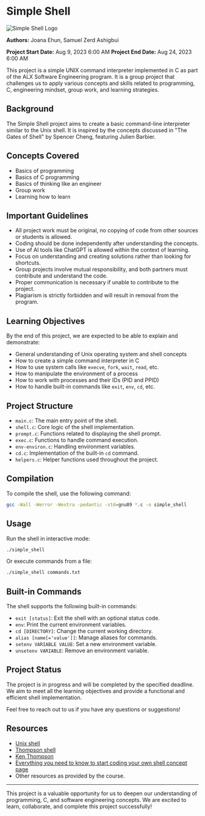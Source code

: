 # Simple Shell

![Simple Shell Logo](https://encrypted-tbn0.gstatic.com/images?q=tbn:ANd9GcTzhraFib91MKr-gxaR1L4-s55fj_kTdpZ5hQ&usqp=CAU)

**Authors:** Joana Ehun, Samuel Zerd Ashigbui

**Project Start Date:** Aug 9, 2023 6:00 AM
**Project End Date:** Aug 24, 2023 6:00 AM

This project is a simple UNIX command interpreter implemented in C as part of the ALX Software Engineering program. It is a group project that challenges us to apply various concepts and skills related to programming, C, engineering mindset, group work, and learning strategies.

## Background

The Simple Shell project aims to create a basic command-line interpreter similar to the Unix shell. It is inspired by the concepts discussed in "The Gates of Shell" by Spencer Cheng, featuring Julien Barbier.

## Concepts Covered

- Basics of programming
- Basics of C programming
- Basics of thinking like an engineer
- Group work
- Learning how to learn

## Important Guidelines

- All project work must be original, no copying of code from other sources or students is allowed.
- Coding should be done independently after understanding the concepts.
- Use of AI tools like ChatGPT is allowed within the context of learning.
- Focus on understanding and creating solutions rather than looking for shortcuts.
- Group projects involve mutual responsibility, and both partners must contribute and understand the code.
- Proper communication is necessary if unable to contribute to the project.
- Plagiarism is strictly forbidden and will result in removal from the program.

## Learning Objectives

By the end of this project, we are expected to be able to explain and demonstrate:

- General understanding of Unix operating system and shell concepts
- How to create a simple command interpreter in C
- How to use system calls like `execve`, `fork`, `wait`, `read`, etc.
- How to manipulate the environment of a process
- How to work with processes and their IDs (PID and PPID)
- How to handle built-in commands like `exit`, `env`, `cd`, etc.

## Project Structure

- `main.c`: The main entry point of the shell.
- `shell.c`: Core logic of the shell implementation.
- `prompt.c`: Functions related to displaying the shell prompt.
- `exec.c`: Functions to handle command execution.
- `env-environ.c`: Handling environment variables.
- `cd.c`: Implementation of the built-in `cd` command.
- `helpers.c`: Helper functions used throughout the project.

## Compilation

To compile the shell, use the following command:

```bash
gcc -Wall -Werror -Wextra -pedantic -std=gnu89 *.c -o simple_shell
```

## Usage

Run the shell in interactive mode:

```bash
./simple_shell
```

Or execute commands from a file:

```bash
./simple_shell commands.txt
```

## Built-in Commands

The shell supports the following built-in commands:

- `exit [status]`: Exit the shell with an optional status code.
- `env`: Print the current environment variables.
- `cd [DIRECTORY]`: Change the current working directory.
- `alias [name[='value']]`: Manage aliases for commands.
- `setenv VARIABLE VALUE`: Set a new environment variable.
- `unsetenv VARIABLE`: Remove an environment variable.

## Project Status

The project is in progress and will be completed by the specified deadline. We aim to meet all the learning objectives and provide a functional and efficient shell implementation.

Feel free to reach out to us if you have any questions or suggestions!

## Resources

- [Unix shell](https://en.wikipedia.org/wiki/Unix_shell)
- [Thompson shell](https://en.wikipedia.org/wiki/Thompson_shell)
- [Ken Thompson](https://en.wikipedia.org/wiki/Ken_Thompson)
- [Everything you need to know to start coding your own shell concept page](https://intranet.alxswe.com/concepts/64)
- Other resources as provided by the course.

---

This project is a valuable opportunity for us to deepen our understanding of programming, C, and software engineering concepts. We are excited to learn, collaborate, and complete this project successfully!
